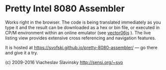 # Pretty Intel 8080 Assembler

Works right in the browser. The code is being translated immediately as you type it and the result can be downloaded as a hex or bin file, or executed in CP/M environment within an online emulator (see [vector06js](https://github.com/svofski/vector06js) ). The live listing view provides extensive cross referencing and navigation features.

It is hosted at https://svofski.github.io/pretty-8080-assembler/ — go there and give it a try.

(c) 2009-2016 Viacheslav Slavinsky http://sensi.org/~svo
